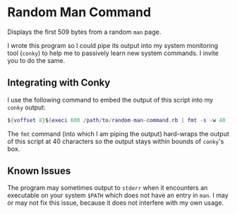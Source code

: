 Random Man Command
==================
Displays the first 509 bytes from a random `man` page. 

I wrote this program so I could pipe its output into my system monitoring tool
(`conky`) to help me to passively learn new system commands. I invite you to do
the same.

Integrating with Conky
----------------------
I use the following command to embed the output of this script into my `conky`
output:

```lua
${voffset 8}${execi 600 /path/to/random-man-command.rb | fmt -s -w 40 }
```

The `fmt` command (into which I am piping the output) hard-wraps the output of
this script at 40 characters so the output stays within bounds of `conky`'s
box.

Known Issues
------------
The program may sometimes output to `stderr` when it encounters an executable
on your system `$PATH` which does not have an entry in `man`. I may or may not
fix this issue, because it does not interfere with my own usage.
